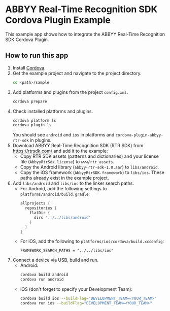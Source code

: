 # ABBYY Real-Time Recognition SDK Cordova Plugin Example

This example app shows how to integrate the ABBYY Real-Time Recognition SDK Cordova Plugin.

## How to run this app

1. Install [Cordova](https://cordova.apache.org).
2. Get the example project and navigate to the project directory.
    ```sh
    cd <path>/sample
    ```
3. Add platforms and plugins from the project `config.xml`.
    ```sh
    cordova prepare
    ```
4. Check installed platforms and plugins.
    ```sh
    cordova platform ls
    cordova plugin ls
    ```
    You should see `android` and `ios` in platforms and `cordova-plugin-abbyy-rtr-sdk` in plugins.
5. Download ABBYY Real-Time Recognition SDK (RTR SDK) from https://rtrsdk.com/ and add it to the example:
    * Copy RTR SDK assets (patterns and dictionaries) and your license file (`AbbyyRtrSdk.license`) to `www/rtr_assets`.
    * Copy the Android library (`abbyy-rtr-sdk-1.0.aar`) to `libs/android`.
    * Copy the iOS framework (`AbbyyRtrSDK.framework`) to `libs/ios`.
    These paths already exist in the example project.
6. Add `libs/android` and `libs/ios` to the linker search paths.
    * For Android, add the following settings to `platforms/android/build.gradle`:
        ```gradle
        allprojects {
          repositories {
            flatDir {
              dirs '../../libs/android'
            }
          }
        }
        ```
    * For iOS, add the following to `platforms/ios/cordova/build.xcconfig`:
        ```xcode
        FRAMEWORK_SEARCH_PATHS = "../../libs/ios"
        ```
7. Connect a device via USB, build and run.
    * Android:
        ```sh
        cordova build android
        cordova run android
        ```
    * iOS (don't forget to specify your Development Team):
        ```sh
        cordova build ios --buildFlag="DEVELOPMENT_TEAM=<YOUR_TEAM>"
        cordova run ios --buildFlag="DEVELOPMENT_TEAM=<YOUR_TEAM>"
        ```
